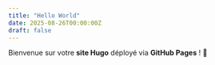 ```yaml
---
title: "Hello World"
date: 2025-08-26T00:00:00Z
draft: false
---
```


Bienvenue sur votre **site Hugo** déployé via **GitHub Pages** ! 🎉
